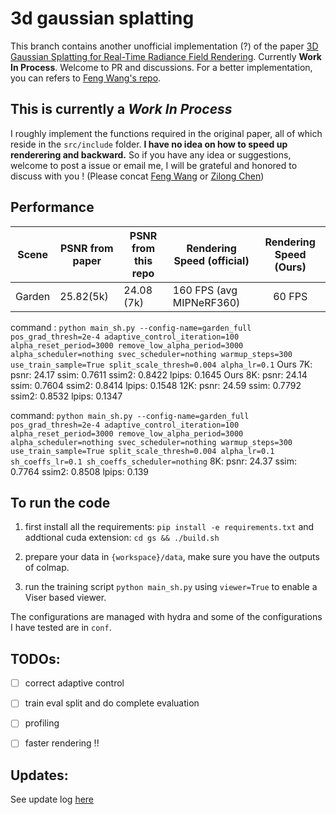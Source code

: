 # 3d gaussian splatting

This branch contains another unofficial implementation (?) of the paper [3D Gaussian Splatting for Real-Time Radiance Field Rendering](https://repo-sam.inria.fr/fungraph/3d-gaussian-splatting/). Currently **Work In Process**. Welcome to PR and discussions. For a better implementation, you can refers to [Feng Wang's repo](https://github.com/WangFeng18/3d-gaussian-splatting).


## This is currently a *Work In Process*
I roughly implement the functions required in the original paper, all of which reside in the `src/include` folder. **I have no idea on how to speed up renderering and backward.** So if you have any idea or suggestions, welcome to post a issue or email me, I will be grateful and honored to discuss with you ! (Please concat [Feng Wang](mailto:wang-f20@mails.tsinghua.edu.cn) or [Zilong Chen](mailto:chenzl22@mails.tsinghua.edu.cn))

## Performance
| Scene  | PSNR from paper | PSNR from this repo | Rendering Speed (official) | Rendering Speed (Ours) |
| ------ | --------------- | ------------------- | -------------------------- | :--------------------: |
| Garden | 25.82(5k)       | 24.08 (7k)          | 160 FPS (avg MIPNeRF360)   |         60 FPS         |

command : `python main_sh.py --config-name=garden_full pos_grad_thresh=2e-4 adaptive_control_iteration=100 alpha_reset_period=3000 remove_low_alpha_period=3000 alpha_scheduler=nothing svec_scheduler=nothing warmup_steps=300 use_train_sample=True split_scale_thresh=0.004 alpha_lr=0.1`
Ours 7K:
psnr: 24.17 ssim: 0.7611 ssim2: 0.8422 lpips: 0.1645
Ours 8K:
psnr: 24.14 ssim: 0.7604 ssim2: 0.8414 lpips: 0.1548
12K:
psnr: 24.59 ssim: 0.7792 ssim2: 0.8532 lpips: 0.1347

command: `python main_sh.py --config-name=garden_full pos_grad_thresh=2e-4 adaptive_control_iteration=100 alpha_reset_period=3000 remove_low_alpha_period=3000 alpha_scheduler=nothing svec_scheduler=nothing warmup_steps=300 use_train_sample=True split_scale_thresh=0.004 alpha_lr=0.1 sh_coeffs_lr=0.1 sh_coeffs_scheduler=nothing`
8K:
psnr: 24.37 ssim: 0.7764 ssim2: 0.8508 lpips: 0.139

## To run the code
1. first install all the requirements:
`pip install -e requirements.txt`
and addtional cuda extension:
`cd gs && ./build.sh`

2. prepare your data in `{workspace}/data`, make sure you have the outputs of colmap.

3. run the training script
`python main_sh.py`
using `viewer=True` to enable a Viser based viewer.

The configurations are managed with hydra and some of the configurations I have tested are in `conf`.

## TODOs:

- [ ] correct adaptive control
- [ ] train eval split and do complete evaluation
- [ ] profiling
- [ ] faster rendering !!


## Updates:
See update log [here](./update_log.md)